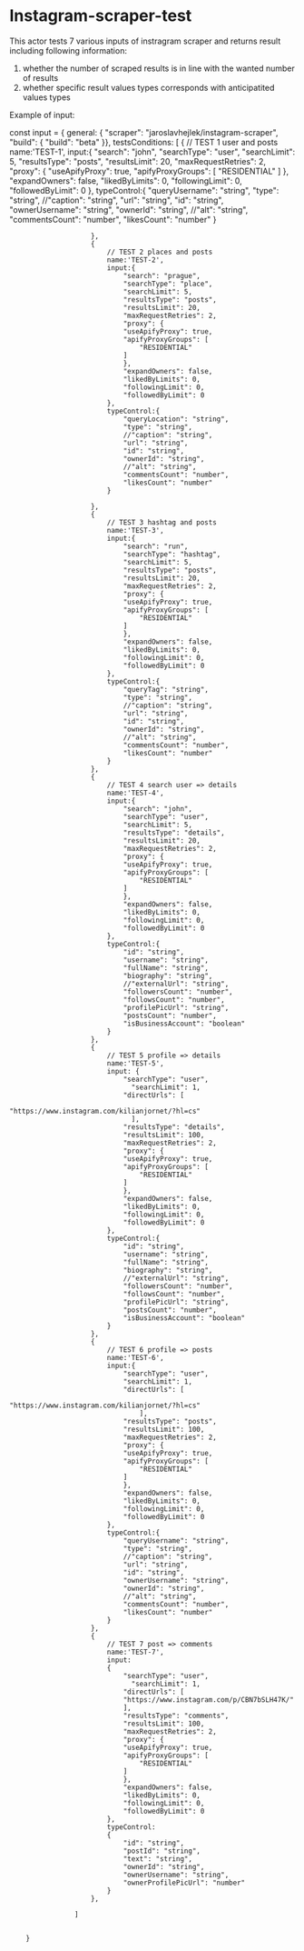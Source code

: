 # Instagram-scraper-test

This actor tests 7 various inputs of instragram scraper and returns result including following information:
1) whether the number of scraped results is in line with the wanted number of results
2) whether specific result values types corresponds with anticipatited values types

Example of input:

const input = 
        {
            general:        {
                    "scraper": "jaroslavhejlek/instagram-scraper",
                    "build": {
                      "build": "beta"
                    }},
             testsConditions:
                    [
                        {
                            // TEST 1 user and posts
                            name:'TEST-1',
                            input:{
                                "search": "john",
                                "searchType": "user",
                                "searchLimit": 5,
                                "resultsType": "posts",
                                "resultsLimit": 20,
                                "maxRequestRetries": 2,
                                "proxy": {
                                "useApifyProxy": true,
                                "apifyProxyGroups": [
                                    "RESIDENTIAL"
                                ]
                                },
                                "expandOwners": false,
                                "likedByLimits": 0,
                                "followingLimit": 0,
                                "followedByLimit": 0
                            },
                            typeControl:{
                                "queryUsername": "string",
                                "type": "string",
                                //"caption": "string", 
                                "url": "string", 
                                "id": "string",
                                "ownerUsername": "string",
                                "ownerId": "string",
                                //"alt": "string",
                                "commentsCount": "number",
                                "likesCount": "number"
                            }


                        },
                        { 
                            // TEST 2 places and posts
                            name:'TEST-2',
                            input:{
                                "search": "prague",
                                "searchType": "place",
                                "searchLimit": 5,
                                "resultsType": "posts",
                                "resultsLimit": 20,
                                "maxRequestRetries": 2,
                                "proxy": {
                                "useApifyProxy": true,
                                "apifyProxyGroups": [
                                    "RESIDENTIAL"
                                ]
                                },
                                "expandOwners": false,
                                "likedByLimits": 0,
                                "followingLimit": 0,
                                "followedByLimit": 0
                            },
                            typeControl:{
                                "queryLocation": "string",
                                "type": "string",
                                //"caption": "string", 
                                "url": "string", 
                                "id": "string",
                                "ownerId": "string",
                                //"alt": "string",
                                "commentsCount": "number",
                                "likesCount": "number"
                            }

                        },
                        {
                            // TEST 3 hashtag and posts
                            name:'TEST-3',
                            input:{
                                "search": "run",
                                "searchType": "hashtag",
                                "searchLimit": 5,
                                "resultsType": "posts",
                                "resultsLimit": 20,
                                "maxRequestRetries": 2,
                                "proxy": {
                                "useApifyProxy": true,
                                "apifyProxyGroups": [
                                    "RESIDENTIAL"
                                ]
                                },
                                "expandOwners": false,
                                "likedByLimits": 0,
                                "followingLimit": 0,
                                "followedByLimit": 0
                            },
                            typeControl:{
                                "queryTag": "string",
                                "type": "string",
                                //"caption": "string", 
                                "url": "string", 
                                "id": "string",
                                "ownerId": "string",
                                //"alt": "string",
                                "commentsCount": "number",
                                "likesCount": "number"
                            }
                        },
                        {
                            // TEST 4 search user => details
                            name:'TEST-4',
                            input:{
                                "search": "john",
                                "searchType": "user",
                                "searchLimit": 5,
                                "resultsType": "details",
                                "resultsLimit": 20,
                                "maxRequestRetries": 2,
                                "proxy": {
                                "useApifyProxy": true,
                                "apifyProxyGroups": [
                                    "RESIDENTIAL"
                                ]
                                },
                                "expandOwners": false,
                                "likedByLimits": 0,
                                "followingLimit": 0,
                                "followedByLimit": 0
                            },
                            typeControl:{
                                "id": "string",
                                "username": "string",
                                "fullName": "string", 
                                "biography": "string", 
                                //"externalUrl": "string",
                                "followersCount": "number",
                                "followsCount": "number",
                                "profilePicUrl": "string",
                                "postsCount": "number",
                                "isBusinessAccount": "boolean"
                            }
                        },
                        {
                            // TEST 5 profile => details
                            name:'TEST-5',
                            input: {
                                "searchType": "user",
                                  "searchLimit": 1,
                                "directUrls": [
                                    "https://www.instagram.com/kilianjornet/?hl=cs"
                                  ],
                                "resultsType": "details",
                                "resultsLimit": 100,
                                "maxRequestRetries": 2,
                                "proxy": {
                                "useApifyProxy": true,
                                "apifyProxyGroups": [
                                    "RESIDENTIAL"
                                ]
                                },
                                "expandOwners": false,
                                "likedByLimits": 0,
                                "followingLimit": 0,
                                "followedByLimit": 0
                            },
                            typeControl:{
                                "id": "string",
                                "username": "string",
                                "fullName": "string", 
                                "biography": "string", 
                                //"externalUrl": "string",
                                "followersCount": "number",
                                "followsCount": "number",
                                "profilePicUrl": "string",
                                "postsCount": "number",
                                "isBusinessAccount": "boolean"
                            }
                        },
                        {
                            // TEST 6 profile => posts
                            name:'TEST-6',
                            input:{
                                "searchType": "user",
                                "searchLimit": 1,
                                "directUrls": [
                                    "https://www.instagram.com/kilianjornet/?hl=cs"
                                    ],
                                "resultsType": "posts",
                                "resultsLimit": 100,
                                "maxRequestRetries": 2,
                                "proxy": {
                                "useApifyProxy": true,
                                "apifyProxyGroups": [
                                    "RESIDENTIAL"
                                ]
                                },
                                "expandOwners": false,
                                "likedByLimits": 0,
                                "followingLimit": 0,
                                "followedByLimit": 0
                            },
                            typeControl:{
                                "queryUsername": "string",
                                "type": "string",
                                //"caption": "string", 
                                "url": "string", 
                                "id": "string",
                                "ownerUsername": "string",
                                "ownerId": "string",
                                //"alt": "string",
                                "commentsCount": "number",
                                "likesCount": "number"
                            }
                        },
                        {
                            // TEST 7 post => comments
                            name:'TEST-7',
                            input:
                            {
                                "searchType": "user",
                                  "searchLimit": 1,
                                "directUrls": [
                                "https://www.instagram.com/p/CBN7bSLH47K/"
                                ],
                                "resultsType": "comments",
                                "resultsLimit": 100,
                                "maxRequestRetries": 2,
                                "proxy": {
                                "useApifyProxy": true,
                                "apifyProxyGroups": [
                                    "RESIDENTIAL"
                                ]
                                },
                                "expandOwners": false,
                                "likedByLimits": 0,
                                "followingLimit": 0,
                                "followedByLimit": 0
                            },
                            typeControl:
                            {
                                "id": "string",
                                "postId": "string",
                                "text": "string", 
                                "ownerId": "string", 
                                "ownerUsername": "string",
                                "ownerProfilePicUrl": "number"
                            }
                        },

                    ]
                

        }

